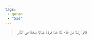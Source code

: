 ```yaml
---
tags: 
 - quran 
 - "Sad"
---
```


> قَالُواْ رَبَّنَا مَن قَدَّمَ لَنَا هَٰذَا فَزِدۡهُ عَذَابٗا ضِعۡفٗا فِي ٱلنَّارِ
